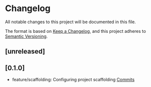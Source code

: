 # Changelog
All notable changes to this project will be documented in this file.

The format is based on [Keep a Changelog](https://keepachangelog.com/en/1.0.0/),
and this project adheres to [Semantic Versioning](https://semver.org/spec/v2.0.0.html).

## [unreleased]

## [0.1.0]
- feature/scaffolding: Configuring project scaffolding [Commits](https://github.com/users/MatheusHenrique129/projects/3?pane=issue&itemId=51331736)